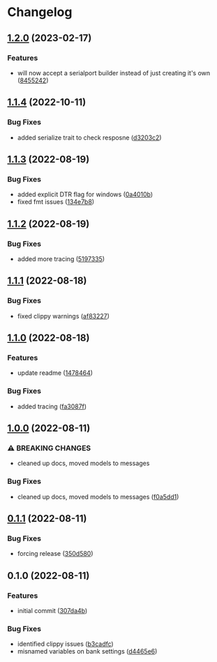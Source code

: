 # Changelog

## [1.2.0](https://github.com/beckler/pirate-midi-rs/compare/v1.1.4...v1.2.0) (2023-02-17)


### Features

* will now accept a serialport builder instead of just creating it's own ([8455242](https://github.com/beckler/pirate-midi-rs/commit/8455242bc5cd70460e9266462dbdc844231752b7))

## [1.1.4](https://github.com/beckler/pirate-midi-rs/compare/v1.1.3...v1.1.4) (2022-10-11)


### Bug Fixes

* added serialize trait to check resposne ([d3203c2](https://github.com/beckler/pirate-midi-rs/commit/d3203c269c955b4f4bb3ac0b2290835996b413fa))

## [1.1.3](https://github.com/beckler/pirate-midi-rs/compare/v1.1.2...v1.1.3) (2022-08-19)


### Bug Fixes

* added explicit DTR flag for windows ([0a4010b](https://github.com/beckler/pirate-midi-rs/commit/0a4010b7fe42d69135d9d97458b119e04d9ad37d))
* fixed fmt issues ([134e7b8](https://github.com/beckler/pirate-midi-rs/commit/134e7b84cd22fbe23f809cc85c2879822d4f202a))

## [1.1.2](https://github.com/beckler/pirate-midi-rs/compare/v1.1.1...v1.1.2) (2022-08-19)


### Bug Fixes

* added more tracing ([5197335](https://github.com/beckler/pirate-midi-rs/commit/5197335dbdc6114af8caff27e9db1823d0d59c26))

## [1.1.1](https://github.com/beckler/pirate-midi-rs/compare/v1.1.0...v1.1.1) (2022-08-18)


### Bug Fixes

* fixed clippy warnings ([af83227](https://github.com/beckler/pirate-midi-rs/commit/af832276b1550532d3bbe0c2a8ceb3b5f0630c93))

## [1.1.0](https://github.com/beckler/pirate-midi-rs/compare/v1.0.0...v1.1.0) (2022-08-18)


### Features

* update readme ([1478464](https://github.com/beckler/pirate-midi-rs/commit/1478464e4c3f0727a43b6cd6fb45fb7750501846))


### Bug Fixes

* added tracing ([fa3087f](https://github.com/beckler/pirate-midi-rs/commit/fa3087f9e3097eae412ca7ddfdaf878887b03a09))

## [1.0.0](https://github.com/beckler/pirate-midi-rs/compare/v0.1.1...v1.0.0) (2022-08-11)


### ⚠ BREAKING CHANGES

* cleaned up docs, moved models to messages

### Bug Fixes

* cleaned up docs, moved models to messages ([f0a5dd1](https://github.com/beckler/pirate-midi-rs/commit/f0a5dd17a47400b47779cf253f82b28fda899b5e))

## [0.1.1](https://github.com/beckler/pirate-midi-rs/compare/v0.1.0...v0.1.1) (2022-08-11)


### Bug Fixes

* forcing release ([350d580](https://github.com/beckler/pirate-midi-rs/commit/350d580164bbb43449e099dcdea3a37404e889c7))

## 0.1.0 (2022-08-11)


### Features

* initial commit ([307da4b](https://github.com/beckler/pirate-midi-rs/commit/307da4b198f8a48cfc72fca17ebbc8136f072abc))


### Bug Fixes

* identified clippy issues ([b3cadfc](https://github.com/beckler/pirate-midi-rs/commit/b3cadfc0b0a90ae7e93443e0bc4f4689f7dedb11))
* misnamed variables on bank settings ([d4465e6](https://github.com/beckler/pirate-midi-rs/commit/d4465e6d9c3aa55d82d440b7e41b77331676043b))
